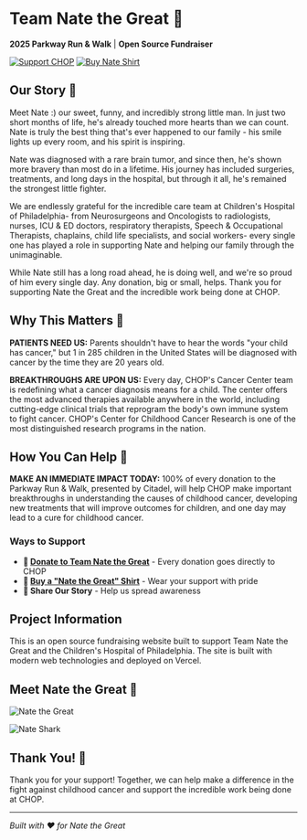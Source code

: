 # Team Nate the Great 🦈

**2025 Parkway Run & Walk** | **Open Source Fundraiser**

[![Support CHOP](https://img.shields.io/badge/Support-CHOP-blue?style=for-the-badge)](https://chop.donordrive.com/teams/15164)
[![Buy Nate Shirt](https://img.shields.io/badge/Buy-Nate%20Shirt-green?style=for-the-badge)](https://www.customink.com/fundraising/nate-the-great1)

## Our Story 💙

Meet Nate :) our sweet, funny, and incredibly strong little man. In just two short months of life, he's already touched more hearts than we can count. Nate is truly the best thing that's ever happened to our family - his smile lights up every room, and his spirit is inspiring.

Nate was diagnosed with a rare brain tumor, and since then, he's shown more bravery than most do in a lifetime. His journey has included surgeries, treatments, and long days in the hospital, but through it all, he's remained the strongest little fighter.

We are endlessly grateful for the incredible care team at Children's Hospital of Philadelphia- from Neurosurgeons and Oncologists to radiologists, nurses, ICU & ED doctors, respiratory therapists, Speech & Occupational Therapists, chaplains, child life specialists, and social workers- every single one has played a role in supporting Nate and helping our family through the unimaginable.

While Nate still has a long road ahead, he is doing well, and we're so proud of him every single day. Any donation, big or small, helps. Thank you for supporting Nate the Great and the incredible work being done at CHOP.

## Why This Matters 🎯

**PATIENTS NEED US:** Parents shouldn't have to hear the words "your child has cancer," but 1 in 285 children in the United States will be diagnosed with cancer by the time they are 20 years old.

**BREAKTHROUGHS ARE UPON US:** Every day, CHOP's Cancer Center team is redefining what a cancer diagnosis means for a child. The center offers the most advanced therapies available anywhere in the world, including cutting-edge clinical trials that reprogram the body's own immune system to fight cancer. CHOP's Center for Childhood Cancer Research is one of the most distinguished research programs in the nation.

## How You Can Help 🤝

**MAKE AN IMMEDIATE IMPACT TODAY:** 100% of every donation to the Parkway Run & Walk, presented by Citadel, will help CHOP make important breakthroughs in understanding the causes of childhood cancer, developing new treatments that will improve outcomes for children, and one day may lead to a cure for childhood cancer.

### Ways to Support

- **💝 [Donate to Team Nate the Great](https://chop.donordrive.com/teams/15164)** - Every donation goes directly to CHOP
- **👕 [Buy a "Nate the Great" Shirt](https://www.customink.com/fundraising/nate-the-great1)** - Wear your support with pride
- **📢 Share Our Story** - Help us spread awareness

## Project Information

This is an open source fundraising website built to support Team Nate the Great and the Children's Hospital of Philadelphia. The site is built with modern web technologies and deployed on Vercel.

## Meet Nate the Great 🦈

![Nate the Great](public/Nate-image.png)

![Nate Shark](public/IMG_9843.png)

## Thank You! 🙏

Thank you for your support! Together, we can help make a difference in the fight against childhood cancer and support the incredible work being done at CHOP.

---

*Built with ❤️ for Nate the Great*
